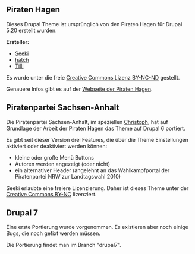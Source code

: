 
## Piraten Hagen

Dieses Drupal Theme ist ursprünglich von den Piraten Hagen für Drupal 5.20
erstellt wurden.

**Ersteller:**

* [Seeki](http://wiki.piratenpartei.de/Benutzer:Seeki)
* [hatch](http://wiki.piratenpartei.de/Benutzer:Hatch)
* [Tilli](http://wiki.piratenpartei.de/Benutzer:Tilli)

Es wurde unter die freie
[Creative Commons Lizenz BY-NC-ND](http://creativecommons.org/licenses/by-nc-nd/3.0/de/)
gestellt.

Genauere Infos gibt es auf der
[Webseite der Piraten Hagen](http://piraten-hagen.de/node/153).


## Piratenpartei Sachsen-Anhalt

Die Piratenpartei Sachsen-Anhalt, im speziellen
[Christoph](http://wiki.piratenpartei.de/Benutzer:SyneX), hat auf Grundlage der
Arbeit der Piraten Hagen das Theme auf Drupal 6 portiert.

Es gibt seit dieser Version drei Features, die über die Theme Einstellungen
aktiviert oder deaktiviert werden können:

* kleine oder große Menü Buttons
* Autoren werden angezeigt (oder nicht)
* ein alternativer Header (angelehnt an das Wahlkampfportal der Piratenpartei NRW zur Landtagswahl 2010)

Seeki erlaubte eine freiere Lizenzierung. Daher ist dieses Theme unter der
[Creative Commons BY-NC](http://creativecommons.org/licenses/by-nc/3.0/de/)
lizenziert.


## Drupal 7

Eine erste Portierung wurde vorgenommen. Es existieren aber noch einige Bugs, die noch gefixt werden
müssen.

Die Portierung findet man im Branch "drupal7".
